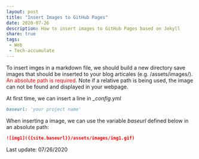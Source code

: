 ```yaml
---
layout: post
title: "Insert Images to GitHub Pages"
date: 2020-07-26
description: How to insert images to GitHub Pages based on Jekyll
share: true
tags:
 - Web
 - Tech-accumulate
---
```


To insert imges in a markdown file, we should build a new directory save images that should be inserted to your blog articales (e.g. /assets/images/). <span style="color:red;">An absolute path is required</span>. Note if a relative path is being used, the image can not be found and displayed in your webpage.

At first time, we can insert a line in *_config.yml*
```markdown
baseurl: 'your project name'
```

When inserting a image, we can use the variable *baseurl* defined below in an absolute path:
```markdown
![img1]({{site.baseurl}}/assets/images/img1.gif)
```

Last update: 07/26/2020